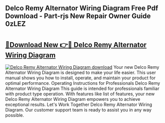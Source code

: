 ## Delco Remy Alternator Wiring Diagram Free Pdf Download - Part-rjs New Repair Owner Guide 0zLEZ

# <h2><a href="http://dfsazsw.blite.top/?on=Delco+Remy+Alternator+Wiring+Diagram">🔗Download New 👉🔴 Delco Remy Alternator Wiring Diagram</a></h2>

[![Delco Remy Alternator Wiring Diagram download](https://i.imgur.com/lujVjoI.png)](http://dfsazsw.blite.top/?on=Delco+Remy+Alternator+Wiring+Diagram)
Your new Delco Remy Alternator Wiring Diagram is designed to make your life easier. This user manual shows you how to install, operate, and maintain your product for optimal performance. Operating Instructions for Professionals Delco Remy Alternator Wiring Diagram This guide is intended for professionals familiar with product type operation. With features like list of features, your new Delco Remy Alternator Wiring Diagram empowers you to achieve exceptional results. Let's Work Together Delco Remy Alternator Wiring Diagram. Our customer support team is ready to assist you in any way possible.
